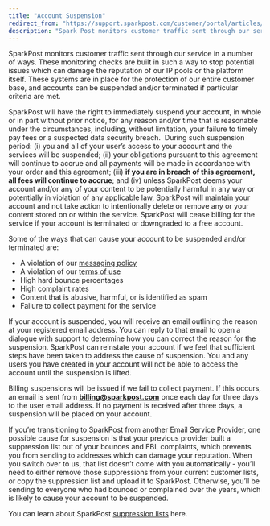 ```yaml
---
title: "Account Suspension"
redirect_from: "https://support.sparkpost.com/customer/portal/articles/2455201-account-suspension"
description: "Spark Post monitors customer traffic sent through our service in a number of ways These monitoring checks are built in such a way to stop potential issues which can damage the reputation of our IP pools or the platform itself These systems are in place for the protection of our..."
---
```


SparkPost monitors customer traffic sent through our service in a number of ways. These monitoring checks are built in such a way to stop potential issues which can damage the reputation of our IP pools or the platform itself. These systems are in place for the protection of our entire customer base, and accounts can be suspended and/or terminated if particular criteria are met. 

SparkPost will have the right to immediately suspend your account, in whole or in part without prior notice, for any reason and/or time that is reasonable under the circumstances, including, without limitation, your failure to timely pay fees or a suspected data security breach.  During such suspension period: (i) you and all of your user’s access to your account and the services will be suspended; (ii) your obligations pursuant to this agreement will continue to accrue and all payments will be made in accordance with your order and this agreement; (iii) **if you are in breach of this agreement, all fees will continue to accrue**; and (iv) unless SparkPost deems your account and/or any of your content to be potentially harmful in any way or potentially in violation of any applicable law, SparkPost will maintain your account and not take action to intentionally delete or remove any or your content stored on or within the service. SparkPost will cease billing for the service if your account is terminated or downgraded to a free account.

Some of the ways that can cause your account to be suspended and/or terminated are:

* A violation of our [messaging policy](https://www.sparkpost.com/policies/messaging/)
* A violation of our [terms of use](https://www.sparkpost.com/policies/tou/)
* High hard bounce percentages
* High complaint rates
* Content that is abusive, harmful, or is identified as spam
* Failure to collect payment for the service

If your account is suspended, you will receive an email outlining the reason at your registered email address. You can reply to that email to open a dialogue with support to determine how you can correct the reason for the suspension. SparkPost can reinstate your account if we feel that sufficient steps have been taken to address the cause of suspension. You and any users you have created in your account will not be able to access the account until the suspension is lifted.

Billing suspensions will be issued if we fail to collect payment. If this occurs, an email is sent from **billing@sparkpost.com** once each day for three days to the user email address. If no payment is received after three days, a suspension will be placed on your account.

If you’re transitioning to SparkPost from another Email Service Provider, one possible cause for suspension is that your previous provider built a suppression list out of your bounces and FBL complaints, which prevents you from sending to addresses which can damage your reputation. When you switch over to us, that list doesn’t come with you automatically - you’ll need to either remove those suppressions from your current customer lists, or copy the suppression list and upload it to SparkPost. Otherwise, you’ll be sending to everyone who had bounced or complained over the years, which is likely to cause your account to be suspended.

You can learn about SparkPost [suppression lists](https://support.sparkpost.com/customer/en/portal/articles/1929891-using-suppression-lists?b_id=7411) here.